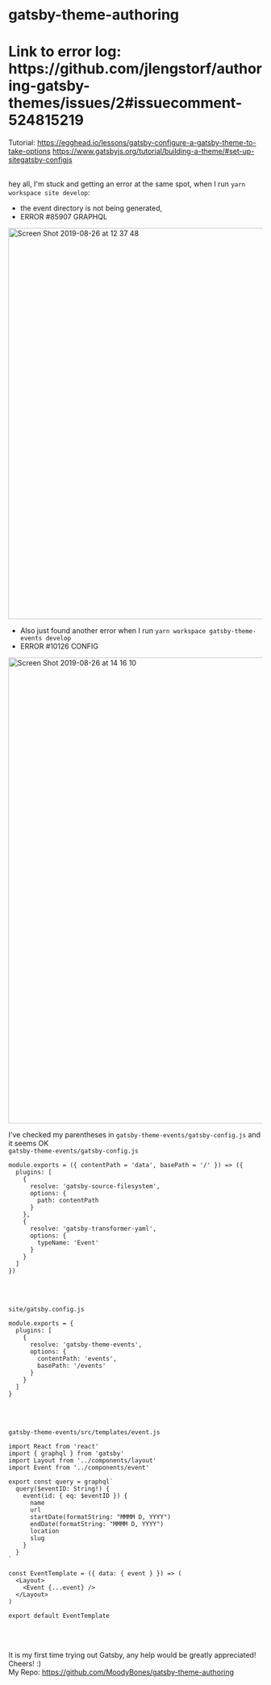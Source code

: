 # gatsby-theme-authoring
<h1>
Link to error log:
https://github.com/jlengstorf/authoring-gatsby-themes/issues/2#issuecomment-524815219
</h1>

Tutorial:
https://egghead.io/lessons/gatsby-configure-a-gatsby-theme-to-take-options
https://www.gatsbyjs.org/tutorial/building-a-theme/#set-up-sitegatsby-configjs
<br>
<br>

hey all, I'm stuck and getting an error at the same spot, when I run `yarn workspace site develop`: 
- the event directory is not being generated,
- ERROR #85907  GRAPHQL                           

<img width="776" alt="Screen Shot 2019-08-26 at 12 37 48" src="https://user-images.githubusercontent.com/47255988/63685268-3289f280-c7ff-11e9-8a5b-b307b2353d5d.png">

- Also just found another error when I run `yarn workspace gatsby-theme-events develop`
-  ERROR #10126  CONFIG
<img width="924" alt="Screen Shot 2019-08-26 at 14 16 10" src="https://user-images.githubusercontent.com/47255988/63690458-f9f11580-c80c-11e9-83b0-c85bbe59e5a0.png">



I've checked my parentheses in `gatsby-theme-events/gatsby-config.js` and it seems OK
<br>
`gatsby-theme-events/gatsby-config.js`
```
module.exports = ({ contentPath = 'data', basePath = '/' }) => ({
  plugins: [
    {
      resolve: 'gatsby-source-filesystem',
      options: {
        path: contentPath
      }
    },
    {
      resolve: 'gatsby-transformer-yaml',
      options: {
        typeName: 'Event'
      }
    }
  ]
})
```
<br>
<br>


`site/gatsby.config.js`
```
module.exports = {
  plugins: [
    {
      resolve: 'gatsby-theme-events',
      options: {
        contentPath: 'events',
        basePath: '/events'
      }
    }
  ]
}
```
<br>
<br>

`gatsby-theme-events/src/templates/event.js`
```
import React from 'react'
import { graphql } from 'gatsby'
import Layout from '../components/layout'
import Event from '../components/event'

export const query = graphql`
  query($eventID: String!) {
    event(id: { eq: $eventID }) {
      name
      url
      startDate(formatString: "MMMM D, YYYY")
      endDate(formatString: "MMMM D, YYYY")
      location
      slug
    }
  }
`

const EventTemplate = ({ data: { event } }) => (
  <Layout>
    <Event {...event} />
  </Layout>
)

export default EventTemplate
```

<br>
<br>

It is my first time trying out Gatsby, any help would be greatly appreciated! Cheers! :)
<br>
My Repo: 
https://github.com/MoodyBones/gatsby-theme-authoring
